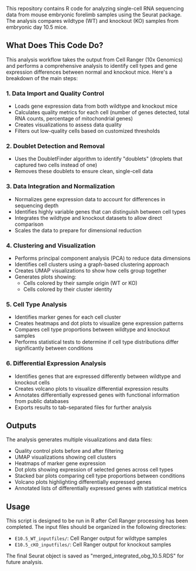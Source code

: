 This repository contains R code for analyzing single-cell RNA sequencing data from mouse embryonic forelimb samples using the Seurat package. The analysis compares wildtype (WT) and knockout (KO) samples from embryonic day 10.5 mice.

## What Does This Code Do?

This analysis workflow takes the output from Cell Ranger (10x Genomics) and performs a comprehensive analysis to identify cell types and gene expression differences between normal and knockout mice. Here's a breakdown of the main steps:

### 1. Data Import and Quality Control

- Loads gene expression data from both wildtype and knockout mice
- Calculates quality metrics for each cell (number of genes detected, total RNA counts, percentage of mitochondrial genes)
- Creates visualizations to assess data quality
- Filters out low-quality cells based on customized thresholds

### 2. Doublet Detection and Removal

- Uses the DoubletFinder algorithm to identify "doublets" (droplets that captured two cells instead of one)
- Removes these doublets to ensure clean, single-cell data

### 3. Data Integration and Normalization

- Normalizes gene expression data to account for differences in sequencing depth
- Identifies highly variable genes that can distinguish between cell types
- Integrates the wildtype and knockout datasets to allow direct comparison
- Scales the data to prepare for dimensional reduction

### 4. Clustering and Visualization

- Performs principal component analysis (PCA) to reduce data dimensions
- Identifies cell clusters using a graph-based clustering approach
- Creates UMAP visualizations to show how cells group together
- Generates plots showing:
  - Cells colored by their sample origin (WT or KO)
  - Cells colored by their cluster identity

### 5. Cell Type Analysis

- Identifies marker genes for each cell cluster
- Creates heatmaps and dot plots to visualize gene expression patterns
- Compares cell type proportions between wildtype and knockout samples
- Performs statistical tests to determine if cell type distributions differ significantly between conditions

### 6. Differential Expression Analysis

- Identifies genes that are expressed differently between wildtype and knockout cells
- Creates volcano plots to visualize differential expression results
- Annotates differentially expressed genes with functional information from public databases
- Exports results to tab-separated files for further analysis

## Outputs

The analysis generates multiple visualizations and data files:
- Quality control plots before and after filtering
- UMAP visualizations showing cell clusters
- Heatmaps of marker gene expression
- Dot plots showing expression of selected genes across cell types
- Stacked bar plots comparing cell type proportions between conditions
- Volcano plots highlighting differentially expressed genes
- Annotated lists of differentially expressed genes with statistical metrics

## Usage

This script is designed to be run in R after Cell Ranger processing has been completed. The input files should be organized in the following directories:
- `E10.5_WT_inputfiles/`: Cell Ranger output for wildtype samples
- `E10.5_cKO_inputfiles/`: Cell Ranger output for knockout samples

The final Seurat object is saved as "merged_integrated_obg_10.5.RDS" for future analysis.
